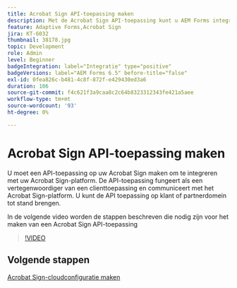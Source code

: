 ```yaml
---
title: Acrobat Sign API-toepassing maken
description: Met de Acrobat Sign API-toepassing kunt u AEM Forms integreren met Acrobat Sign
feature: Adaptive Forms,Acrobat Sign
jira: KT-6032
thumbnail: 38178.jpg
topic: Development
role: Admin
level: Beginner
badgeIntegration: label="Integratie" type="positive"
badgeVersions: label="AEM Forms 6.5" before-title="false"
exl-id: 0fea826c-b481-4c8f-872f-e429430ed3a6
duration: 106
source-git-commit: f4c621f3a9caa8c2c64b8323312343fe421a5aee
workflow-type: tm+mt
source-wordcount: '93'
ht-degree: 0%

---
```


# Acrobat Sign API-toepassing maken

U moet een API-toepassing op uw Acrobat Sign maken om te integreren met uw Acrobat Sign-platform. De API-toepassing fungeert als een vertegenwoordiger van een clienttoepassing en communiceert met het Acrobat Sign-platform. U kunt de API toepassing op klant of partnerdomein tot stand brengen.

In de volgende video worden de stappen beschreven die nodig zijn voor het maken van een Acrobat Sign API-toepassing

>[!VIDEO](https://video.tv.adobe.com/v/38178?quality=12&learn=on)

## Volgende stappen

[Acrobat Sign-cloudconfiguratie maken](./create-adobe-sign-cloud-configuration.md)